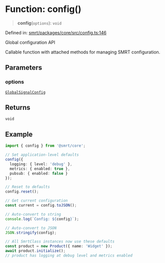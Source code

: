 # Function: config()

> **config**(`options`): `void`

Defined in: [smrt/packages/core/src/config.ts:146](https://github.com/happyvertical/smrt/blob/71a16025d52b026725fd522a392015e67e1d6489/packages/core/src/config.ts#L146)

Global configuration API

Callable function with attached methods for managing SMRT configuration.

## Parameters

### options

[`GlobalSignalConfig`](../interfaces/GlobalSignalConfig.md)

## Returns

`void`

## Example

```typescript
import { config } from '@smrt/core';

// Set application-level defaults
config({
  logging: { level: 'debug' },
  metrics: { enabled: true },
  pubsub: { enabled: false }
});

// Reset to defaults
config.reset();

// Get current configuration
const current = config.toJSON();

// Auto-convert to string
console.log(`Config: ${config}`);

// Auto-convert to JSON
JSON.stringify(config);

// All SmrtClass instances now use these defaults
const product = new Product({ name: 'Widget' });
await product.initialize();
// product has logging at debug level and metrics enabled
```
